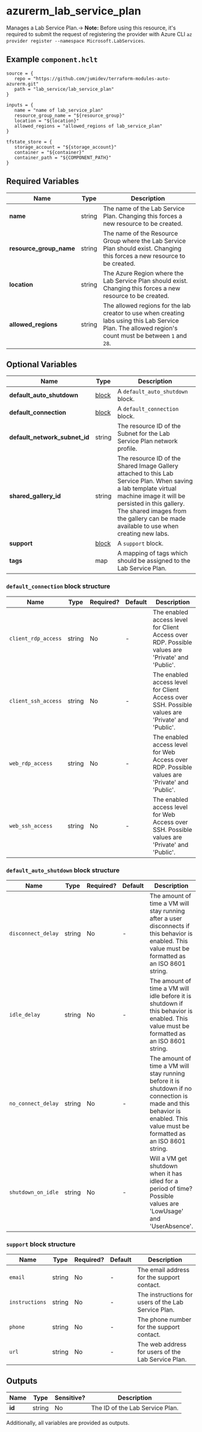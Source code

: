 # azurerm_lab_service_plan

Manages a Lab Service Plan.-> **Note:** Before using this resource, it's required to submit the request of registering the provider with Azure CLI `az provider register --namespace Microsoft.LabServices`.

## Example `component.hclt`

```hcl
source = {
   repo = "https://github.com/jumidev/terraform-modules-auto-azurerm.git" 
   path = "lab_service/lab_service_plan" 
}

inputs = {
   name = "name of lab_service_plan" 
   resource_group_name = "${resource_group}" 
   location = "${location}" 
   allowed_regions = "allowed_regions of lab_service_plan" 
}

tfstate_store = {
   storage_account = "${storage_account}" 
   container = "${container}" 
   container_path = "${COMPONENT_PATH}" 
}

```

## Required Variables

| Name | Type |  Description |
| ---- | --------- |  ----------- |
| **name** | string |  The name of the Lab Service Plan. Changing this forces a new resource to be created. | 
| **resource_group_name** | string |  The name of the Resource Group where the Lab Service Plan should exist. Changing this forces a new resource to be created. | 
| **location** | string |  The Azure Region where the Lab Service Plan should exist. Changing this forces a new resource to be created. | 
| **allowed_regions** | string |  The allowed regions for the lab creator to use when creating labs using this Lab Service Plan. The allowed region's count must be between `1` and `28`. | 

## Optional Variables

| Name | Type |  Description |
| ---- | --------- |  ----------- |
| **default_auto_shutdown** | [block](#default_auto_shutdown-block-structure) |  A `default_auto_shutdown` block. | 
| **default_connection** | [block](#default_connection-block-structure) |  A `default_connection` block. | 
| **default_network_subnet_id** | string |  The resource ID of the Subnet for the Lab Service Plan network profile. | 
| **shared_gallery_id** | string |  The resource ID of the Shared Image Gallery attached to this Lab Service Plan. When saving a lab template virtual machine image it will be persisted in this gallery. The shared images from the gallery can be made available to use when creating new labs. | 
| **support** | [block](#support-block-structure) |  A `support` block. | 
| **tags** | map |  A mapping of tags which should be assigned to the Lab Service Plan. | 

### `default_connection` block structure

| Name | Type | Required? | Default | Description |
| ---- | ---- | --------- | ------- | ----------- |
| `client_rdp_access` | string | No | - | The enabled access level for Client Access over RDP. Possible values are 'Private' and 'Public'. |
| `client_ssh_access` | string | No | - | The enabled access level for Client Access over SSH. Possible values are 'Private' and 'Public'. |
| `web_rdp_access` | string | No | - | The enabled access level for Web Access over RDP. Possible values are 'Private' and 'Public'. |
| `web_ssh_access` | string | No | - | The enabled access level for Web Access over SSH. Possible values are 'Private' and 'Public'. |

### `default_auto_shutdown` block structure

| Name | Type | Required? | Default | Description |
| ---- | ---- | --------- | ------- | ----------- |
| `disconnect_delay` | string | No | - | The amount of time a VM will stay running after a user disconnects if this behavior is enabled. This value must be formatted as an ISO 8601 string. |
| `idle_delay` | string | No | - | The amount of time a VM will idle before it is shutdown if this behavior is enabled. This value must be formatted as an ISO 8601 string. |
| `no_connect_delay` | string | No | - | The amount of time a VM will stay running before it is shutdown if no connection is made and this behavior is enabled. This value must be formatted as an ISO 8601 string. |
| `shutdown_on_idle` | string | No | - | Will a VM get shutdown when it has idled for a period of time? Possible values are 'LowUsage' and 'UserAbsence'. |

### `support` block structure

| Name | Type | Required? | Default | Description |
| ---- | ---- | --------- | ------- | ----------- |
| `email` | string | No | - | The email address for the support contact. |
| `instructions` | string | No | - | The instructions for users of the Lab Service Plan. |
| `phone` | string | No | - | The phone number for the support contact. |
| `url` | string | No | - | The web address for users of the Lab Service Plan. |



## Outputs

| Name | Type | Sensitive? | Description |
| ---- | ---- | --------- | --------- |
| **id** | string | No  | The ID of the Lab Service Plan. | 

Additionally, all variables are provided as outputs.
